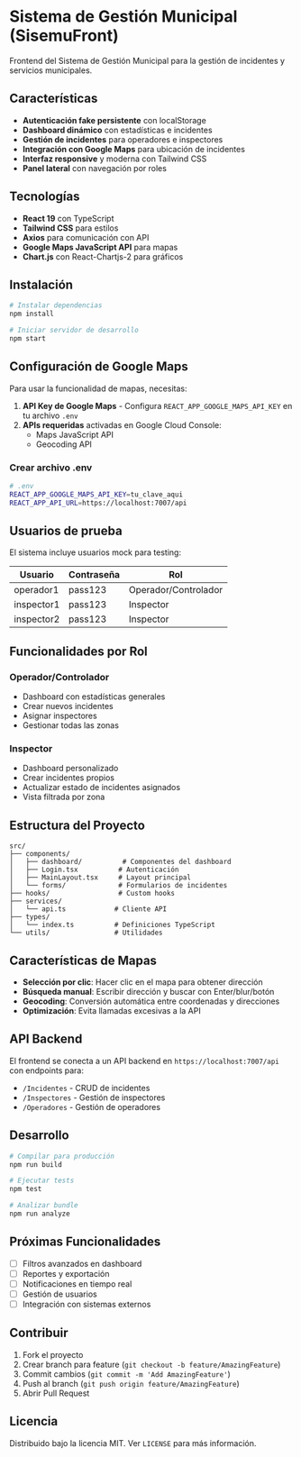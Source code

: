# Sistema de Gestión Municipal (SisemuFront)

Frontend del Sistema de Gestión Municipal para la gestión de incidentes y servicios municipales.

## Características

- **Autenticación fake persistente** con localStorage
- **Dashboard dinámico** con estadísticas e incidentes
- **Gestión de incidentes** para operadores e inspectores
- **Integración con Google Maps** para ubicación de incidentes
- **Interfaz responsive** y moderna con Tailwind CSS
- **Panel lateral** con navegación por roles

## Tecnologías

- **React 19** con TypeScript
- **Tailwind CSS** para estilos
- **Axios** para comunicación con API
- **Google Maps JavaScript API** para mapas
- **Chart.js** con React-Chartjs-2 para gráficos

## Instalación

```bash
# Instalar dependencias
npm install

# Iniciar servidor de desarrollo
npm start
```

## Configuración de Google Maps

Para usar la funcionalidad de mapas, necesitas:

1. **API Key de Google Maps** - Configura `REACT_APP_GOOGLE_MAPS_API_KEY` en tu archivo `.env`
2. **APIs requeridas** activadas en Google Cloud Console:
   - Maps JavaScript API
   - Geocoding API

### Crear archivo .env

```bash
# .env
REACT_APP_GOOGLE_MAPS_API_KEY=tu_clave_aqui
REACT_APP_API_URL=https://localhost:7007/api
```

## Usuarios de prueba

El sistema incluye usuarios mock para testing:

| Usuario | Contraseña | Rol |
|---------|------------|-----|
| operador1 | pass123 | Operador/Controlador |
| inspector1 | pass123 | Inspector |
| inspector2 | pass123 | Inspector |

## Funcionalidades por Rol

### Operador/Controlador
- Dashboard con estadísticas generales
- Crear nuevos incidentes
- Asignar inspectores
- Gestionar todas las zonas

### Inspector
- Dashboard personalizado
- Crear incidentes propios
- Actualizar estado de incidentes asignados
- Vista filtrada por zona

## Estructura del Proyecto

```
src/
├── components/
│   ├── dashboard/          # Componentes del dashboard
│   ├── Login.tsx          # Autenticación
│   ├── MainLayout.tsx     # Layout principal
│   └── forms/             # Formularios de incidentes
├── hooks/                 # Custom hooks
├── services/
│   └── api.ts            # Cliente API
├── types/
│   └── index.ts          # Definiciones TypeScript
└── utils/                # Utilidades

```

## Características de Mapas

- **Selección por clic**: Hacer clic en el mapa para obtener dirección
- **Búsqueda manual**: Escribir dirección y buscar con Enter/blur/botón
- **Geocoding**: Conversión automática entre coordenadas y direcciones
- **Optimización**: Evita llamadas excesivas a la API

## API Backend

El frontend se conecta a un API backend en `https://localhost:7007/api` con endpoints para:

- `/Incidentes` - CRUD de incidentes
- `/Inspectores` - Gestión de inspectores  
- `/Operadores` - Gestión de operadores

## Desarrollo

```bash
# Compilar para producción
npm run build

# Ejecutar tests
npm test

# Analizar bundle
npm run analyze
```

## Próximas Funcionalidades

- [ ] Filtros avanzados en dashboard
- [ ] Reportes y exportación
- [ ] Notificaciones en tiempo real
- [ ] Gestión de usuarios
- [ ] Integración con sistemas externos

## Contribuir

1. Fork el proyecto
2. Crear branch para feature (`git checkout -b feature/AmazingFeature`)
3. Commit cambios (`git commit -m 'Add AmazingFeature'`)
4. Push al branch (`git push origin feature/AmazingFeature`)
5. Abrir Pull Request

## Licencia

Distribuido bajo la licencia MIT. Ver `LICENSE` para más información.
